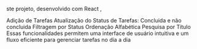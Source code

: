 ste projeto, desenvolvido com React ,

Adição de Tarefas
Atualização do Status de Tarefas: Concluida e não concluida
Filtragem por Status
Ordenação Alfabética
Pesquisa por Título
Essas funcionalidades permitem uma interface de usuário intuitiva e um fluxo eficiente para gerenciar tarefas no dia a dia
